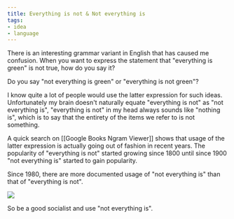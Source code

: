 ```yaml
---
title: Everything is not & Not everything is
tags: 
- idea
- language
---
```






There is an interesting grammar variant in English that has caused me confusion. When you want to express the statement that "everything is green" is not true, how do you say it?

Do you say "not everything is green" or "everything is not green"? 

I know quite a lot of people would use the latter expression for such ideas. Unfortunately my brain doesn't naturally equate "everything is not" as "not everything is", "everything is not" in my head always sounds like "nothing is", which is to say that the entirety of the items we refer to is not something. 

A quick search on [[Google Books Ngram Viewer]] shows that usage of the latter expression is actually going out of fashion in recent years. The popularity of "everything is not" started growing since 1800 until since 1900 "not everything is" started to gain popularity. 

Since 1980, there are more documented usage of "not everything is" than that of "everything is not".

![](https://i.imgur.com/Z1VCNUD.png)

So be a good socialist and use "not everything is".

